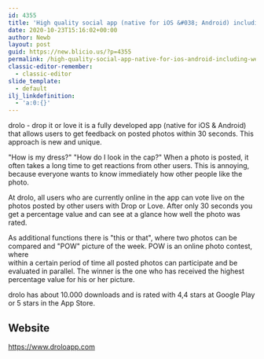 ```yaml
---
id: 4355
title: 'High quality social app (native for iOS &#038; Android) including website and registration.'
date: 2020-10-23T15:16:02+00:00
author: Newb
layout: post
guid: https://new.blicio.us/?p=4355
permalink: /high-quality-social-app-native-for-ios-android-including-website-and-registration/
classic-editor-remember:
  - classic-editor
slide_template:
  - default
ilj_linkdefinition:
  - 'a:0:{}'
---
```

drolo - drop it or love it is a fully developed app (native for iOS & Android) that allows users to get feedback on posted photos within 30 seconds. This approach is new and unique.

"How is my dress?" "How do I look in the cap?" When a photo is posted, it often takes a long time to get reactions from other users. This is annoying, because everyone wants to know immediately how other people like the photo.

At drolo, all users who are currently online in the app can vote live on the photos posted by other users with Drop or Love. After only 30 seconds you get a percentage value and can see at a glance how well the photo was rated.

As additional functions there is "this or that", where two photos can be compared and "POW" picture of the week. POW is an online photo contest, where  
within a certain period of time all posted photos can participate and be evaluated in parallel. The winner is the one who has received the highest percentage value for his or her picture.

drolo has about 10.000 downloads and is rated with 4,4 stars at Google Play or 5 stars in the App Store.

## Website

<https://www.droloapp.com>